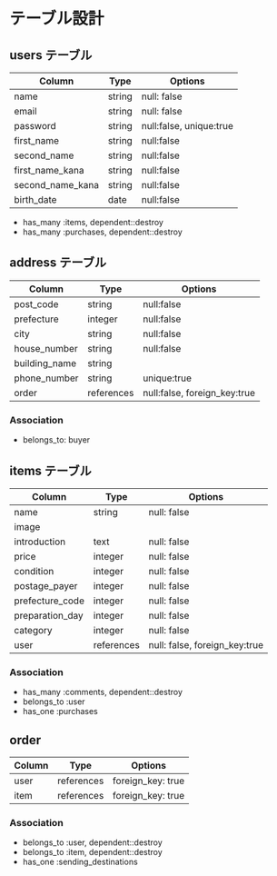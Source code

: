 # テーブル設計

## users テーブル

| Column           | Type   | Options                 |
| ---------------- | ------ | ----------------------- |
| name             | string | null: false             |
| email            | string | null: false             |
| password         | string | null:false, unique:true |
| first_name       | string | null:false              |
| second_name      | string | null:false              |
| first_name_kana  | string | null:false              |
| second_name_kana | string | null:false              |
| birth_date       | date   | null:false              |

- has_many :items, dependent::destroy
- has_many :purchases, dependent::destroy

## address テーブル

| Column           | Type       | Options                     |
| ---------------- | ---------- | --------------------------- |
| post_code        | string     | null:false                  |
| prefecture       | integer    | null:false                  |
| city             | string     | null:false                  |
| house_number     | string     | null:false                  |
| building_name    | string     |                             |
| phone_number     | string     | unique:true                 |
| order            | references | null:false, foreign_key:true                 |

### Association

- belongs_to: buyer

## items テーブル

| Column          | Type       | Options                       |
| --------------- | ---------- | ----------------------------- |
| name            | string     | null: false                   |
| image           |            |                               |
| introduction    | text       | null: false                   |
| price           | integer    | null: false                   |
| condition       | integer    | null: false                   |
| postage_payer   | integer    | null: false                   |
| prefecture_code | integer    | null: false                   |
| preparation_day | integer    | null: false                   |
| category        | integer    | null: false                   |
| user            | references | null: false, foreign_key:true |

### Association

- has_many :comments, dependent::destroy
- belongs_to :user
- has_one :purchases

## order

| Column  | Type       | Options           |
| ------- | ---------- | ----------------- |
| user    | references | foreign_key: true |
| item    | references | foreign_key: true |

### Association
- belongs_to :user, dependent::destroy
- belongs_to :item, dependent::destroy
- has_one :sending_destinations